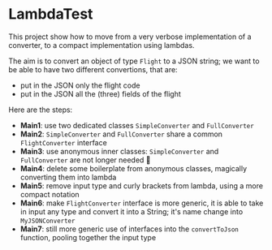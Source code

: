# LambdaTest
This project show how to move from a very verbose implementation of a converter, to a compact implementation using lambdas.

The aim is to convert an object of type `Flight` to a JSON string;
we want to be able to have two different convertions, that are:
- put in the JSON only the flight code
- put in the JSON all the (three) fields of the flight

Here are the steps:
- **Main1**: use two dedicated classes `SimpleConverter` and `FullConverter`
- **Main2**: `SimpleConverter` and `FullConverter` share a common `FlightConverter` interface
- **Main3**: use anonymous inner classes: `SimpleConverter` and `FullConverter` are not longer needed  🎉 
- **Main4**: delete some boilerplate from anonymous classes, magically converting them into lambda
- **Main5**: remove input type and curly brackets from lambda, using a more compact notation
- **Main6**: make `FlightConverter` interface is more generic, it is able to take in input any type and convert it into a String; it's name change into `MyJSONConverter`
- **Main7**: still more generic use of interfaces into the `convertToJson` function, pooling together the input type


